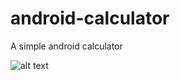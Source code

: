 # android-calculator
A simple android calculator


![alt text][logo]

[logo]: https://github.com/eloyzone/android-calculator/app-screencapture.gif "Screen Capture of App"
